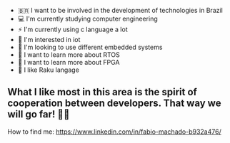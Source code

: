 
- 🇧🇷 I want to be involved in the development of technologies in Brazil
- 💻 I'm currently studying computer engineering
- ⚡ I'm currently using c language a lot
- 🔭 I'm interested in iot
- 🔭 I'm looking to use different embedded systems
- 🌱 I want to learn more about RTOS
- 🌱 I want to learn more about FPGA
- 🦋 I like Raku langage

## What I like most in this area is the spirit of cooperation between developers. That way we will go far! 🚀🚀

How to find me: https://www.linkedin.com/in/fabio-machado-b932a476/
